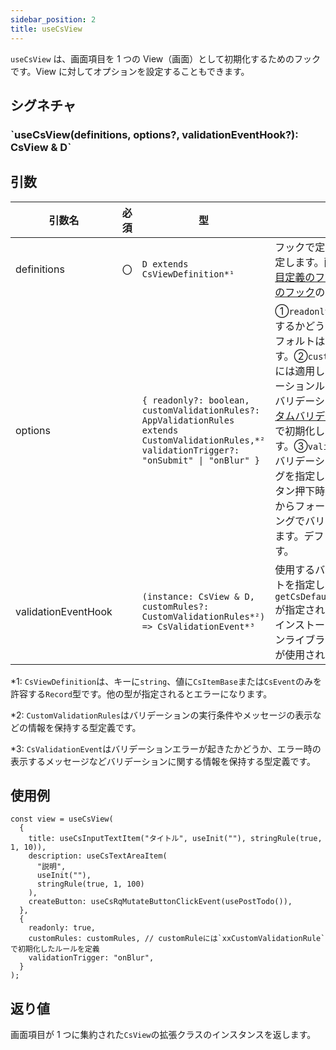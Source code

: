 ```yaml
---
sidebar_position: 2
title: useCsView
---
```


`useCsView` は、画面項目を 1 つの View（画面）として初期化するためのフックです。View に対してオプションを設定することもできます。

## シグネチャ

<h3>`useCsView(definitions, options?, validationEventHook?): CsView & D`</h3>

## 引数

| 引数名              | 必須 | 型                                                                                                                                               | 説明                                                                                                                                                                                                                                                                                                                                                                                                                                                                                                                                |
| ------------------- | ---- | ------------------------------------------------------------------------------------------------------------------------------------------------ | ----------------------------------------------------------------------------------------------------------------------------------------------------------------------------------------------------------------------------------------------------------------------------------------------------------------------------------------------------------------------------------------------------------------------------------------------------------------------------------------------------------------------------------- |
| definitions         | 〇   | `D extends CsViewDefinition*¹ `                                                                                                                  | フックで定義した画面項目を指定します。画面項目には[入力項目定義のフック](../../../category/入力項目定義のフック)や[イベント定義のフック](../../../category/イベント定義のフック)のみを指定できます。                                                                                                                                                                                                                                                                                                                                |
| options             |      | `{ readonly?: boolean, customValidationRules?: AppValidationRules extends CustomValidationRules,*² validationTrigger?: "onSubmit" \| "onBlur" }` | ①`readonly`には読み取り専用にするかどうかを指定します。 デフォルトは`false`が指定されます。②`customValidationRules`には適用したいカスタムバリデーションルールを指定します。バリデーションルールには[カスタムバリデーション定義の関数](../../../category/カスタムバリデーション定義の関数)で初期化したルールを指定します。③`validationTrigger`にはバリデーションの実行タイミングを指定します。`onSubmit`はボタン押下時、`onBlur`は入力項目からフォーカスが外れたタイミングでバリデーションを実施します。デフォルトは`onSubmit`です。 |
| validationEventHook |      | `(instance: CsView & D, customRules?: CustomValidationRules*²) => CsValidationEvent*³`                                                             | 使用するバリデーションイベントを指定します。デフォルトは `getCsDefaultValidationEvent()`が指定されており、初期設定でインストールしたバリデーションライブラリに対応したフックが使用されます。                                                                                                                                                                                                                                                                                                                                        |

\*1: `CsViewDefinition`は、キーに`string`、値に`CsItemBase`または`CsEvent`のみを許容する`Record`型です。他の型が指定されるとエラーになります。

\*2: `CustomValidationRules`はバリデーションの実行条件やメッセージの表示などの情報を保持する型定義です。

\*3: `CsValidationEvent`はバリデーションエラーが起きたかどうか、エラー時の表示するメッセージなどバリデーションに関する情報を保持する型定義です。

## 使用例

```tsx
const view = useCsView(
  {
    title: useCsInputTextItem("タイトル", useInit(""), stringRule(true, 1, 10)),
    description: useCsTextAreaItem(
      "説明",
      useInit(""),
      stringRule(true, 1, 100)
    ),
    createButton: useCsRqMutateButtonClickEvent(usePostTodo()),
  },
  {
    readonly: true,
    customRules: customRules, // customRuleには`xxCustomValidationRule`で初期化したルールを定義
    validationTrigger: "onBlur",
  }
);
```

## 返り値

画面項目が 1 つに集約された`CsView`の拡張クラスのインスタンスを返します。
